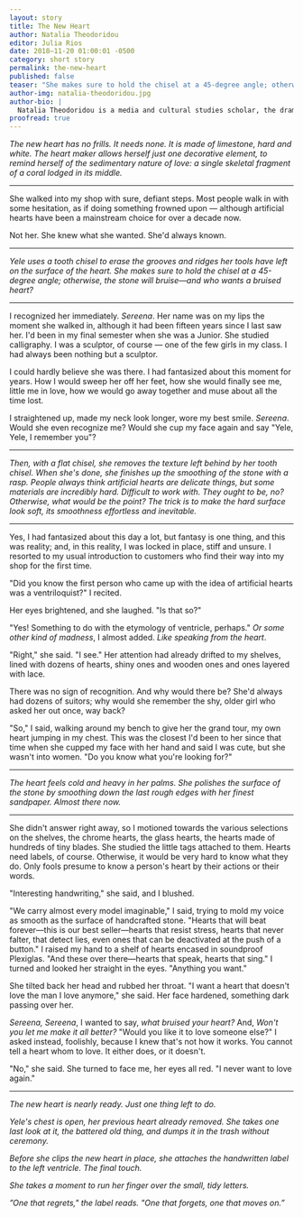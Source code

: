 ```yaml
---
layout: story
title: The New Heart
author: Natalia Theodoridou
editor: Julia Rios
date: 2018–11-20 01:00:01 -0500
category: short story
permalink: the-new-heart
published: false
teaser: "She makes sure to hold the chisel at a 45-degree angle; otherwise, the stone will bruise—and who wants a bruised heart?"
author-img: natalia-theodoridou.jpg
author-bio: |
  Natalia Theodoridou is a media and cultural studies scholar, the dramaturge of Adrift Performance Makers ([@adriftPM](https://www.twitter.com/adriftPM)), and a writer of strange stories. Her work has appeared in _Clarkesworld Magazine_, _Beneath Ceaseless Skies_, _Strange Horizons_, and elsewhere. Originally from Greece, she lives in Devon, UK, until she’s asked to leave. Occasionally, she tweets as [@natalia_theodor](https://www.twitter.com/natalia_theodor).
proofread: true
---
```


_The new heart has no frills. It needs none. It is made of limestone, hard and white. The heart maker allows herself just one decorative element, to remind herself of the sedimentary nature of love: a single skeletal fragment of a coral lodged in its middle._

----

She walked into my shop with sure, defiant steps. Most people walk in with some hesitation, as if doing something frowned upon — although artificial hearts have been a mainstream choice for over a decade now.

Not her. She knew what she wanted. She'd always known.

----

_Yele uses a tooth chisel to erase the grooves and ridges her tools have left on the surface of the heart. She makes sure to hold the chisel at a 45-degree angle; otherwise, the stone will bruise—and who wants a bruised heart?_

----

I recognized her immediately. _Sereena_. Her name was on my lips the moment she walked in, although it had been fifteen years since I last saw her. I'd been in my final semester when she was a Junior. She studied calligraphy. I was a sculptor, of course — one of the few girls in my class. I had always been nothing but a sculptor.

I could hardly believe she was there. I had fantasized about this moment for years. How I would sweep her off her feet, how she would finally see me, little me in love, how we would go away together and muse about all the time lost.

I straightened up, made my neck look longer, wore my best smile. _Sereena_. Would she even recognize me? Would she cup my face again and say "Yele, Yele, I remember you"?

----

_Then, with a flat chisel, she removes the texture left behind by her tooth chisel. When she's done, she finishes up the smoothing of the stone with a rasp. People always think artificial hearts are delicate things, but some materials are incredibly hard. Difficult to work with. They ought to be, no? Otherwise, what would be the point? The trick is to make the hard surface look soft, its smoothness effortless and inevitable._

----

Yes, I had fantasized about this day a lot, but fantasy is one thing, and this was reality; and, in this reality, I was locked in place, stiff and unsure. I resorted to my usual introduction to customers who find their way into my shop for the first time.

"Did you know the first person who came up with the idea of artificial hearts was a ventriloquist?" I recited.

Her eyes brightened, and she laughed. "Is that so?"

"Yes! Something to do with the etymology of ventricle, perhaps." _Or some other kind of madness_, I almost added. _Like speaking from the heart_.

"Right," she said. "I see." Her attention had already drifted to my shelves, lined with dozens of hearts, shiny ones and wooden ones and ones layered with lace.

There was no sign of recognition. And why would there be? She'd always had dozens of suitors; why would she remember the shy, older girl who asked her out once, way back?

"So," I said, walking around my bench to give her the grand tour, my own heart jumping in my chest. This was the closest I'd been to her since that time when she cupped my face with her hand and said I was cute, but she wasn't into women. "Do you know what you're looking for?"

----

_The heart feels cold and heavy in her palms. She polishes the surface of the stone by smoothing down the last rough edges with her finest sandpaper. Almost there now._

----

She didn't answer right away, so I motioned towards the various selections on the shelves, the chrome hearts, the glass hearts, the hearts made of hundreds of tiny blades. She studied the little tags attached to them. Hearts need labels, of course. Otherwise, it would be very hard to know what they do. Only fools presume to know a person's heart by their actions or their words.

"Interesting handwriting," she said, and I blushed.

"We carry almost every model imaginable," I said, trying to mold my voice as smooth as the surface of handcrafted stone. "Hearts that will beat forever—this is our best seller—hearts that resist stress, hearts that never falter, that detect lies, even ones that can be deactivated at the push of a button." I raised my hand to a shelf of hearts encased in soundproof Plexiglas. "And these over there—hearts that speak, hearts that sing." I turned and looked her straight in the eyes. "Anything you want."

She tilted back her head and rubbed her throat. "I want a heart that doesn't love the man I love anymore," she said. Her face hardened, something dark passing over her.

_Sereena, Sereena_, I wanted to say, _what bruised your heart?_ And, _Won't you let me make it all better?_ "Would you like it to love someone else?" I asked instead, foolishly, because I knew that's not how it works. You cannot tell a heart whom to love. It either does, or it doesn't.

"No," she said. She turned to face me, her eyes all red. "I never want to love again."

----

_The new heart is nearly ready. Just one thing left to do._

_Yele's chest is open, her previous heart already removed. She takes one last look at it, the battered old thing, and dumps it in the trash without ceremony._

_Before she clips the new heart in place, she attaches the handwritten label to the left ventricle. The final touch._

_She takes a moment to run her finger over the small, tidy letters._

_”One that regrets," the label reads. "One that forgets, one that moves on.”_
